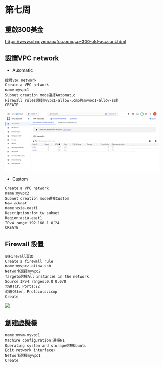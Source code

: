 # 第七周
## 重啟300美金
https://www.shanyemangfu.com/gcp-300-old-account.html
## 設置VPC network
* Automatic
````
搜尋vpc network
Create a VPC network
name:myvpc1
Subnet creation mode選擇Automatic
Firewall rules選擇myvpc1-allow-icmp與myvpc1-allow-ssh
CREATE
````
<img src="../pic/1022.png">

* Custom
````
Create a VPC network
name:myvpc2
Subnet creation mode選擇Custom
New subnet
name:asia-east1
Description:for tw subnet
Region:asia-east1
IPv4 range:192.168.1.0/24
CREATE
````
## Firewall 設置
````
到Firewall頁面
Create a firewall rule
name:myvpc2-allow-ssh
Network選擇myvpc2
Targets選擇All instances in the network
Source IPv4 ranges:0.0.0.0/0
勾選TCP，Ports:22
勾選Other，Protocols:icmp
Create
````
<img src="../pic/1022-1.png">

## 創建虛擬機
````
name:myvm-myvpc1
Machine configuration:選擇N1
Operating system and storage選擇Ubuntu
Edit network interfaces
Network選擇myvpc1
Create
````
